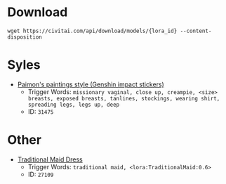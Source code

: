 # Download
`wget https://civitai.com/api/download/models/{lora_id} --content-disposition`


# Syles
* [Paimon's paintings style (Genshin impact stickers)](https://civitai.com/models/26291)
    * Trigger Words: `missionary vaginal, close up, creampie, <size> breasts, exposed breasts, tanlines, stockings, wearing shirt, spreading legs, legs up, deep`
    * ID: `31475`
 
# Other
* [Traditional Maid Dress](https://civitai.com/models/22702/traditional-maid-dress)
    * Trigger Words: `traditional maid, <lora:TraditionalMaid:0.6>`
    * ID: `27109`
